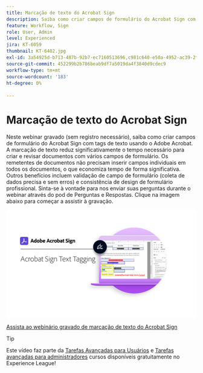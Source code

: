 ```yaml
---
title: Marcação de texto do Acrobat Sign
description: Saiba como criar campos de formulário do Acrobat Sign com tags de texto no Adobe Acrobat
feature: Workflow, Sign
role: User, Admin
level: Experienced
jira: KT-6059
thumbnail: KT-6402.jpg
exl-id: 3a54925d-b713-487b-92b7-ec7160513696,c981c640-e50a-4952-ac39-2f90d6d0cf08
source-git-commit: 452299b2b786beab9df7a5019da4f3840d9cdec9
workflow-type: tm+mt
source-wordcount: '183'
ht-degree: 0%

---
```


# Marcação de texto do Acrobat Sign

Neste webinar gravado (sem registro necessário), saiba como criar campos de formulário do Acrobat Sign com tags de texto usando o Adobe Acrobat. A marcação de texto reduz significativamente o tempo necessário para criar e revisar documentos com vários campos de formulário. Os remetentes de documentos não precisam inserir campos individuais em todos os documentos, o que economiza tempo de forma significativa. Outros benefícios incluem validação de campo de formulário (coleta de dados precisa e sem erros) e consistência de design de formulário profissional. Sinta-se à vontade para nos enviar suas perguntas durante o webinar através do pod de Perguntas e Respostas. Clique na imagem abaixo para começar a assistir à gravação.

[![Assistir à sessão](../assets/Text-Tagging.png)](https://event.on24.com/wcc/r/2338276/415BE4603F60A61A546C0A91528B444F)

[Assista ao webinário gravado de marcação de texto do Acrobat Sign](https://event.on24.com/wcc/r/2338276/415BE4603F60A61A546C0A91528B444F)

>[!TIP]
>
>Este vídeo faz parte da [Tarefas Avançadas para Usuários](https://experienceleague.adobe.com/?recommended=Sign-U-1-2020.3) e [Tarefas avançadas para administradores](https://experienceleague.adobe.com/?recommended=Sign-A-1-2020.1) cursos disponíveis gratuitamente no Experience League!
